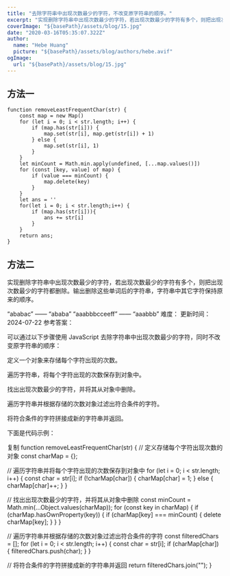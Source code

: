 ```yaml
---
title: "去除字符串中出现次数最少的字符，不改变原字符串的顺序。"
excerpt: "实现删除字符串中出现次数最少的字符，若出现次数最少的字符有多个，则把出现次数最少的字符都删除。输出删除这些单词后的字符串，字符串中其它字符保持原来的顺序。"
coverImage: "${basePath}/assets/blog/15.jpg"
date: "2020-03-16T05:35:07.322Z"
author:
  name: "Hebe Huang"
  picture: "${basePath}/assets/blog/authors/hebe.avif"
ogImage:
  url: "${basePath}/assets/blog/15.jpg"
---
```


## 方法一
```
function removeLeastFrequentChar(str) {
    const map = new Map()
    for (let i = 0; i < str.length; i++) {
        if (map.has(str[i])) {
            map.set(str[i], map.get(str[i]) + 1)
        } else {
            map.set(str[i], 1)
        }
    }
    let minCount = Math.min.apply(undefined, [...map.values()])
    for (const [key, value] of map) {
        if (value === minCount) {
            map.delete(key)
        }
    }
    let ans = ''
    for(let i = 0; i < str.length;i++) {
        if (map.has(str[i])){
            ans += str[i]
        }
    }
    return ans;
}
```
## 方法二
实现删除字符串中出现次数最少的字符，若出现次数最少的字符有多个，则把出现次数最少的字符都删除。输出删除这些单词后的字符串，字符串中其它字符保持原来的顺序。

“ababac” —— “ababa”
“aaabbbcceeff” —— “aaabbb”
难度：
更新时间：2024-07-22
参考答案：

可以通过以下步骤使用 JavaScript 去除字符串中出现次数最少的字符，同时不改变原字符串的顺序：

定义一个对象来存储每个字符出现的次数。

遍历字符串，将每个字符出现的次数保存到对象中。

找出出现次数最少的字符，并将其从对象中删除。

遍历字符串并根据存储的次数对象过滤出符合条件的字符。

将符合条件的字符拼接成新的字符串并返回。

下面是代码示例：

复制
function removeLeastFrequentChar(str) {
  // 定义存储每个字符出现次数的对象
  const charMap = {};

  // 遍历字符串并将每个字符出现的次数保存到对象中
  for (let i = 0; i < str.length; i++) {
    const char = str[i];
    if (!charMap[char]) {
      charMap[char] = 1;
    } else {
      charMap[char]++;
    }
  }

  // 找出出现次数最少的字符，并将其从对象中删除
  const minCount = Math.min(...Object.values(charMap));
  for (const key in charMap) {
    if (charMap.hasOwnProperty(key)) {
      if (charMap[key] === minCount) {
        delete charMap[key];
      }
    }
  }

  // 遍历字符串并根据存储的次数对象过滤出符合条件的字符
  const filteredChars = [];
  for (let i = 0; i < str.length; i++) {
    const char = str[i];
    if (charMap[char]) {
      filteredChars.push(char);
    }
  }

  // 将符合条件的字符拼接成新的字符串并返回
  return filteredChars.join("");
}